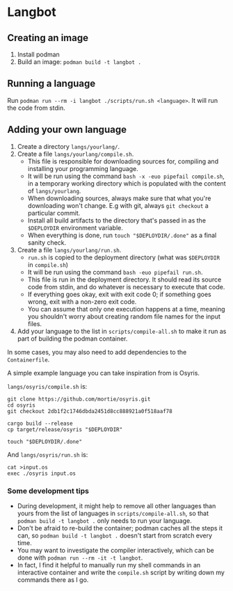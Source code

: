 # Langbot

## Creating an image

1. Install podman
2. Build an image: `podman build -t langbot .`

## Running a language

Run `podman run --rm -i langbot ./scripts/run.sh <language>`. It will run the code from stdin.

## Adding your own language

1. Create a directory `langs/yourlang/`.
2. Create a file `langs/yourlang/compile.sh`.
	* This file is responsible for downloading sources for, compiling and installing
	  your programming language.
	* It will be run using the command `bash -x -euo pipefail compile.sh`,
	  in a temporary working directory which is populated with the content of `langs/yourlang`.
	* When downloading sources, always make sure that what you're downloading won't change.
	  E.g with git, always `git checkout` a particular commit.
	* Install all build artifacts to the directory that's passed in as
	  the `$DEPLOYDIR` environment variable.
	* When everything is done, run `touch "$DEPLOYDIR/.done"` as a final sanity check.
3. Create a file `langs/yourlang/run.sh`.
	* `run.sh` is copied to the deployment directory (what was `$DEPLOYDIR` in `compile.sh`)
	* It will be run using the command `bash -euo pipefail run.sh`.
	* This file is run in the deployment directory. It should read its source code from stdin,
	  and do whatever is necessary to execute that code.
	* If everything goes okay, exit with exit code 0; if something goes wrong,
	  exit with a non-zero exit code.
	* You can assume that only one execution happens at a time, meaning you shouldn't worry
	  about creating random file names for the input files.
4. Add your language to the list in `scripts/compile-all.sh` to make it run
   as part of building the podman container.

In some cases, you may also need to add dependencies to the `Containerfile`.

A simple example language you can take inspiration from is Osyris.

`langs/osyris/compile.sh` is:

```shell
git clone https://github.com/mortie/osyris.git
cd osyris
git checkout 2db1f2c1746dbda2451d8cc888921a0f518aaf78

cargo build --release
cp target/release/osyris "$DEPLOYDIR"

touch "$DEPLOYDIR/.done"
```

And `langs/osyris/run.sh` is:

```
cat >input.os
exec ./osyris input.os
```

### Some development tips

* During development, it might help to remove all other languages than yours from
  the list of languages in `scripts/compile-all.sh`, so that `podman build -t langbot .`
  only needs to run your language.
* Don't be afraid to re-build the container; podman caches all the steps it can,
  so `podman build -t langbot .` doesn't start from scratch every time.
* You may want to investigate the compiler interactively, which can be done with
  `podman run --rm -it -t langbot`.
* In fact, I find it helpful to manually run my shell commands in an interactive
  container and write the `compile.sh` script by writing down my commands there
  as I go.
